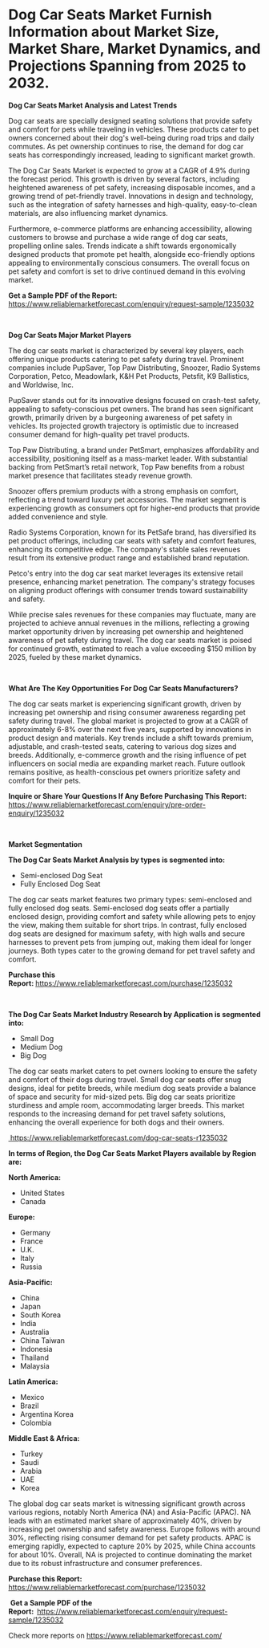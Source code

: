 <p><h1>Dog Car Seats Market Furnish Information about Market Size, Market Share, Market Dynamics, and Projections Spanning from 2025 to 2032.</h1></p><p><strong>Dog Car Seats Market Analysis and Latest Trends</strong></p>
<p><p>Dog car seats are specially designed seating solutions that provide safety and comfort for pets while traveling in vehicles. These products cater to pet owners concerned about their dog's well-being during road trips and daily commutes. As pet ownership continues to rise, the demand for dog car seats has correspondingly increased, leading to significant market growth.</p><p>The Dog Car Seats Market is expected to grow at a CAGR of 4.9% during the forecast period. This growth is driven by several factors, including heightened awareness of pet safety, increasing disposable incomes, and a growing trend of pet-friendly travel. Innovations in design and technology, such as the integration of safety harnesses and high-quality, easy-to-clean materials, are also influencing market dynamics. </p><p>Furthermore, e-commerce platforms are enhancing accessibility, allowing customers to browse and purchase a wide range of dog car seats, propelling online sales. Trends indicate a shift towards ergonomically designed products that promote pet health, alongside eco-friendly options appealing to environmentally conscious consumers. The overall focus on pet safety and comfort is set to drive continued demand in this evolving market.</p></p>
<p><strong>Get a Sample PDF of the Report:&nbsp;</strong> <a href="https://www.reliablemarketforecast.com/enquiry/request-sample/1235032?utm_campaign=2723&utm_medium=2&utm_source=Github&utm_content=ia&utm_term=04042025&utm_id=dog-car-seats">https://www.reliablemarketforecast.com/enquiry/request-sample/1235032</a></p>
<p>&nbsp;</p>
<p><strong>Dog Car Seats Major Market Players</strong></p>
<p><p>The dog car seats market is characterized by several key players, each offering unique products catering to pet safety during travel. Prominent companies include PupSaver, Top Paw Distributing, Snoozer, Radio Systems Corporation, Petco, Meadowlark, K&H Pet Products, Petsfit, K9 Ballistics, and Worldwise, Inc.</p><p>PupSaver stands out for its innovative designs focused on crash-test safety, appealing to safety-conscious pet owners. The brand has seen significant growth, primarily driven by a burgeoning awareness of pet safety in vehicles. Its projected growth trajectory is optimistic due to increased consumer demand for high-quality pet travel products.</p><p>Top Paw Distributing, a brand under PetSmart, emphasizes affordability and accessibility, positioning itself as a mass-market leader. With substantial backing from PetSmart’s retail network, Top Paw benefits from a robust market presence that facilitates steady revenue growth.</p><p>Snoozer offers premium products with a strong emphasis on comfort, reflecting a trend toward luxury pet accessories. The market segment is experiencing growth as consumers opt for higher-end products that provide added convenience and style.</p><p>Radio Systems Corporation, known for its PetSafe brand, has diversified its pet product offerings, including car seats with safety and comfort features, enhancing its competitive edge. The company's stable sales revenues result from its extensive product range and established brand reputation.</p><p>Petco's entry into the dog car seat market leverages its extensive retail presence, enhancing market penetration. The company's strategy focuses on aligning product offerings with consumer trends toward sustainability and safety.</p><p>While precise sales revenues for these companies may fluctuate, many are projected to achieve annual revenues in the millions, reflecting a growing market opportunity driven by increasing pet ownership and heightened awareness of pet safety during travel. The dog car seats market is poised for continued growth, estimated to reach a value exceeding $150 million by 2025, fueled by these market dynamics.</p></p>
<p>&nbsp;</p>
<p><strong>What Are The Key Opportunities For Dog Car Seats Manufacturers?</strong></p>
<p><p>The dog car seats market is experiencing significant growth, driven by increasing pet ownership and rising consumer awareness regarding pet safety during travel. The global market is projected to grow at a CAGR of approximately 6-8% over the next five years, supported by innovations in product design and materials. Key trends include a shift towards premium, adjustable, and crash-tested seats, catering to various dog sizes and breeds. Additionally, e-commerce growth and the rising influence of pet influencers on social media are expanding market reach. Future outlook remains positive, as health-conscious pet owners prioritize safety and comfort for their pets.</p></p>
<p><strong>Inquire or Share Your Questions If Any Before Purchasing This Report:</strong> <a href="https://www.reliablemarketforecast.com/enquiry/pre-order-enquiry/1235032?utm_campaign=2723&utm_medium=2&utm_source=Github&utm_content=ia&utm_term=04042025&utm_id=dog-car-seats">https://www.reliablemarketforecast.com/enquiry/pre-order-enquiry/1235032</a></p>
<p>&nbsp;</p>
<p><strong>Market Segmentation</strong></p>
<p><strong>The Dog Car Seats Market Analysis by types is segmented into:</strong></p>
<p><ul><li>Semi-enclosed Dog Seat</li><li>Fully Enclosed Dog Seat</li></ul></p>
<p><p>The dog car seats market features two primary types: semi-enclosed and fully enclosed dog seats. Semi-enclosed dog seats offer a partially enclosed design, providing comfort and safety while allowing pets to enjoy the view, making them suitable for short trips. In contrast, fully enclosed dog seats are designed for maximum safety, with high walls and secure harnesses to prevent pets from jumping out, making them ideal for longer journeys. Both types cater to the growing demand for pet travel safety and comfort.</p></p>
<p><strong>Purchase this Report:&nbsp;</strong><a href="https://www.reliablemarketforecast.com/purchase/1235032?utm_campaign=2723&utm_medium=2&utm_source=Github&utm_content=ia&utm_term=04042025&utm_id=dog-car-seats">https://www.reliablemarketforecast.com/purchase/1235032</a></p>
<p>&nbsp;</p>
<p><strong>The Dog Car Seats Market Industry Research by Application is segmented into:</strong></p>
<p><ul><li>Small Dog</li><li>Medium Dog</li><li>Big Dog</li></ul></p>
<p><p>The dog car seats market caters to pet owners looking to ensure the safety and comfort of their dogs during travel. Small dog car seats offer snug designs, ideal for petite breeds, while medium dog seats provide a balance of space and security for mid-sized pets. Big dog car seats prioritize sturdiness and ample room, accommodating larger breeds. This market responds to the increasing demand for pet travel safety solutions, enhancing the overall experience for both dogs and their owners.</p></p>
<p><a href="https://www.reliablemarketforecast.com/dog-car-seats-r1235032?utm_campaign=2723&utm_medium=2&utm_source=Github&utm_content=ia&utm_term=04042025&utm_id=dog-car-seats">&nbsp;https://www.reliablemarketforecast.com/dog-car-seats-r1235032</a></p>
<p><strong>In terms of Region, the Dog Car Seats Market Players available by Region are:</strong></p>
<p>
    <p> <strong> North America: </strong>
        <ul>
            <li>United States</li>
            <li>Canada</li>
        </ul>
        </p> 
    <p> <strong> Europe: </strong>
        <ul>
            <li>Germany</li>
            <li>France</li>
            <li>U.K.</li>
            <li>Italy</li>
            <li>Russia</li>
        </ul>
        </p> 
    <p> <strong> Asia-Pacific: </strong>
        <ul>
            <li>China</li>
            <li>Japan</li>
            <li>South Korea</li>
            <li>India</li>
            <li>Australia</li>
            <li>China Taiwan</li>
            <li>Indonesia</li>
            <li>Thailand</li>
            <li>Malaysia</li>
        </ul>
        </p> 
    <p> <strong> Latin America: </strong>
        <ul>
            <li>Mexico</li>
            <li>Brazil</li>
            <li>Argentina Korea</li>
            <li>Colombia</li>
        </ul>
        </p> 
    <p> <strong> Middle East & Africa: </strong>
        <ul>
            <li>Turkey</li>
            <li>Saudi</li>
            <li>Arabia</li>
            <li>UAE</li>
            <li>Korea</li>
        </ul>
    </p>
    </p>
<p><p>The global dog car seats market is witnessing significant growth across various regions, notably North America (NA) and Asia-Pacific (APAC). NA leads with an estimated market share of approximately 40%, driven by increasing pet ownership and safety awareness. Europe follows with around 30%, reflecting rising consumer demand for pet safety products. APAC is emerging rapidly, expected to capture 20% by 2025, while China accounts for about 10%. Overall, NA is projected to continue dominating the market due to its robust infrastructure and consumer preferences.</p></p>
<p><strong>Purchase this Report: </strong><a href="https://www.reliablemarketforecast.com/purchase/1235032?utm_campaign=2723&utm_medium=2&utm_source=Github&utm_content=ia&utm_term=04042025&utm_id=dog-car-seats">https://www.reliablemarketforecast.com/purchase/1235032</a></p>
<p>&nbsp;<strong>Get a Sample PDF of the Report:&nbsp;&nbsp;</strong><a href="https://www.reliablemarketforecast.com/enquiry/request-sample/1235032?utm_campaign=2723&utm_medium=2&utm_source=Github&utm_content=ia&utm_term=04042025&utm_id=dog-car-seats">https://www.reliablemarketforecast.com/enquiry/request-sample/1235032</a></p>
<p><strong></strong></p>
<p>Check more reports on <a href="https://www.reliablemarketforecast.com/?utm_campaign=2723&utm_medium=2&utm_source=Github&utm_content=ia&utm_term=04042025&utm_id=dog-car-seats">https://www.reliablemarketforecast.com/</a></p>